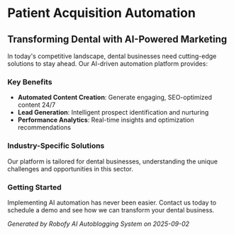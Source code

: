 # Patient Acquisition Automation

## Transforming Dental with AI-Powered Marketing

In today's competitive landscape, dental businesses need cutting-edge solutions to stay ahead. Our AI-driven automation platform provides:

### Key Benefits
- **Automated Content Creation**: Generate engaging, SEO-optimized content 24/7
- **Lead Generation**: Intelligent prospect identification and nurturing
- **Performance Analytics**: Real-time insights and optimization recommendations

### Industry-Specific Solutions
Our platform is tailored for dental businesses, understanding the unique challenges and opportunities in this sector.

### Getting Started
Implementing AI automation has never been easier. Contact us today to schedule a demo and see how we can transform your dental business.

*Generated by Robofy AI Autoblogging System on 2025-09-02*
